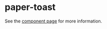 paper-toast
=====

See the [component page](http://www.polymer-project.org/docs/elements/paper-elements.html#paper-toast) for more information.

